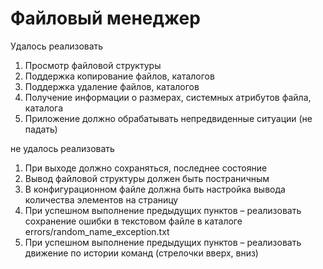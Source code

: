 # Файловый менеджер
Удалось реализовать
1. Просмотр файловой структуры
2. Поддержка копирование файлов, каталогов
3. Поддержка удаление файлов, каталогов
4. Получение информации о размерах, системных атрибутов файла, каталога
5. Приложение должно обрабатывать непредвиденные ситуации (не падать)

не удалось реализовать
1. При выходе должно сохраняться, последнее состояние
2. Вывод файловой структуры должен быть постраничным
3. В конфигурационном файле должна быть настройка вывода количества элементов на страницу
4. При успешном выполнение предыдущих пунктов – реализовать сохранение ошибки в текстовом файле в каталоге errors/random_name_exception.txt
5. При успешном выполнение предыдущих пунктов – реализовать движение по истории команд (стрелочки вверх, вниз)
